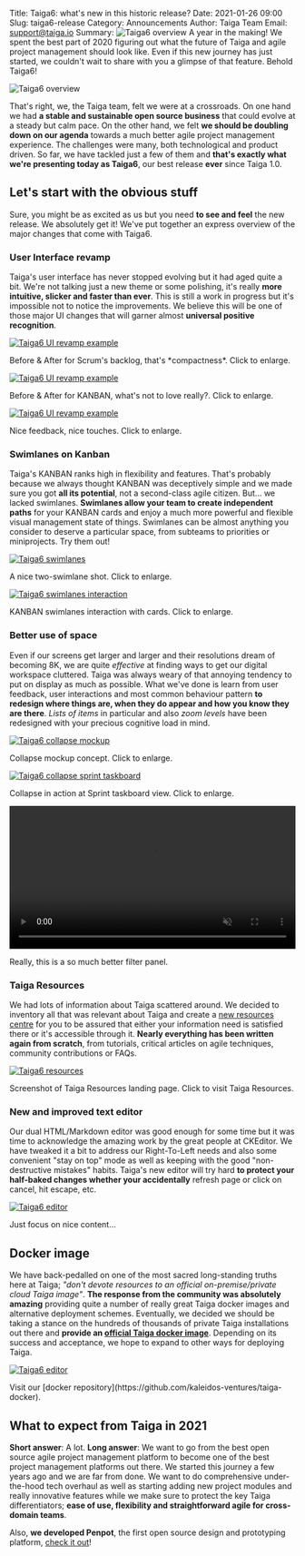 Title: Taiga6: what's new in this historic release?
Date: 2021-01-26 09:00
Slug: taiga6-release
Category: Announcements
Author: Taiga Team
Email: support@taiga.io
Summary: ![Taiga6 overview](/images/2021-01-26_whatsnewTaiga6/taiga6.jpg) A year in the making! We spent the best part of 2020 figuring out what the future of Taiga and agile project management should look like. Even if this new journey has just started, we couldn't wait to share with you a glimpse of that feature. Behold Taiga6!

![Taiga6 overview](/images/2021-01-26_whatsnewTaiga6/taiga6.jpg)

That's right, we, the Taiga team, felt we were at a crossroads. On one hand we had **a stable and sustainable open source business** that could evolve at a steady but calm pace. On the other hand, we felt **we should be doubling down on our agenda** towards a much better agile project management experience. The challenges were many, both technological and product driven. So far, we have tackled just a few of them and **that's exactly what we're presenting today as Taiga6**, our best release **ever** since Taiga 1.0.


<h2><a id="lets-start-with-the-obvious-stuff">Let's start with the obvious stuff</a></h2>

Sure, you might be as excited as us but you need **to see and feel** the new release. We absolutely get it! We've put together an express overview of the major changes that come with Taiga6.

<h3><a id="user-interface-revamp">User Interface revamp</a></h3>


Taiga's user interface has never stopped evolving but it had aged quite a bit. We're not talking just a new theme or some polishing, it's really **more intuitive, slicker and faster than ever**. This is still a work in progress but it's impossible not to notice the improvements. We believe this will be one of those major UI changes that will garner almost **universal positive recognition**.

[![Taiga6 UI revamp example](/images/2021-01-26_whatsnewTaiga6/revamp.gif)](/images/2021-01-26_whatsnewTaiga6/revamp.gif)
<figcaption>Before & After for Scrum's backlog, that's *compactness*. Click to enlarge.</figcaption>


[![Taiga6 UI revamp example](/images/2021-01-26_whatsnewTaiga6/kanban-then-and-now.gif)](/images/2021-01-26_whatsnewTaiga6/kanban-then-and-now.gif)
<figcaption>Before & After for KANBAN, what's not to love really?. Click to enlarge.</figcaption>


[![Taiga6 UI revamp example](/images/2021-01-26_whatsnewTaiga6/DND-interaction-taskboard.gif)](/images/2021-01-26_whatsnewTaiga6/DND-interaction-taskboard.gif)
<figcaption>Nice feedback, nice touches. Click to enlarge.</figcaption>


<h3><a id="swimlanes-on-kanban">Swimlanes on Kanban</a></h3>

Taiga's KANBAN ranks high in flexibility and features. That's probably because we always thought KANBAN was deceptively simple and we made sure you got **all its potential**, not a second-class agile citizen. But... we lacked swimlanes. **Swimlanes allow your team to create independent paths** for your KANBAN cards and enjoy a much more powerful and flexible visual management state of things. Swimlanes can be almost anything you consider to deserve a particular space, from subteams to priorities or miniprojects. Try them out!


[![Taiga6 swimlanes](/images/2021-01-26_whatsnewTaiga6/kanban-with-swimlanes.png)](/images/2021-01-26_whatsnewTaiga6/kanban-with-swimlanes.png)
<figcaption>A nice two-swimlane shot. Click to enlarge.</figcaption>

[![Taiga6 swimlanes interaction](/images/2021-01-26_whatsnewTaiga6/swimlanes-interaction.gif)](/images/2021-01-26_whatsnewTaiga6/swimlanes-interaction.gif)
<figcaption>KANBAN swimlanes interaction with cards. Click to enlarge.</figcaption>

<h3><a id="better-use-of-space">Better use of space</a></h3>

Even if our screens get larger and larger and their resolutions dream of becoming 8K, we are quite *effective* at finding ways to get our digital workspace cluttered. Taiga was always weary of that annoying tendency to put on display as much as possible. What we've done is learn from user feedback, user interactions and most common behaviour pattern **to redesign where things are, when they do appear and how you know they are there**. *Lists of items* in particular and also *zoom levels* have been redesigned with your precious cognitive load in mind.

[![Taiga6 collapse mockup](/images/2021-01-26_whatsnewTaiga6/taskboard-animated-mockup.gif)](/images/2021-01-26_whatsnewTaiga6/taskboard-animated-mockup.gif)
<figcaption>Collapse mockup concept. Click to enlarge.</figcaption>

[![Taiga6 collapse sprint taskboard](/images/2021-01-26_whatsnewTaiga6/better-use-of-space.gif)](/images/2021-01-26_whatsnewTaiga6/better-use-of-space.gif)
<figcaption>Collapse in action at Sprint taskboard view. Click to enlarge.</figcaption>


<video autoplay="" muted="" loop="" playsinline=""  class="screenshot__media" width="100%" height="auto"><source src="/images/2021-01-26_whatsnewTaiga6/improved-filters-1.mp4" type="video/mp4"></video>
<figcaption>Really, this is a so much better filter panel.</figcaption>


<h3><a id="taiga-resources">Taiga Resources</a></h3>

We had lots of information about Taiga scattered around. We decided to inventory all that was relevant about Taiga and create a [new resources centre](https://resources.taiga.io) for you to be assured that either your information need is satisfied there or it's accessible through it. **Nearly everything has been written again from scratch**, from tutorials, critical articles on agile techniques, community contributions or FAQs.

[![Taiga6 resources](/images/2021-01-26_whatsnewTaiga6/resources.jpg)](https://resources.taiga.io)
<figcaption>Screenshot of Taiga Resources landing page. Click to visit Taiga Resources.</figcaption>

<h3><a id="new-and-improved-text-editor">New and improved text editor</a></h3>


Our dual HTML/Markdown editor was good enough for some time but it was time to acknowledge the amazing work by the great people at CKEditor. We have tweaked it a bit to address our Right-To-Left needs and also some convenient "stay on top" mode as well as keeping with the good "non-destructive mistakes" habits. Taiga's new editor will try hard **to protect your half-baked changes whether your accidentally** refresh page or click on cancel, hit escape, etc.

[![Taiga6 editor](/images/2021-01-26_whatsnewTaiga6/editor.gif)](/images/2021-01-26_whatsnewTaiga6/editor.gif)
<figcaption>Just focus on nice content...</figcaption>

<h2><a id="docker-image">Docker image</a></h2>

We have back-pedalled on one of the most sacred long-standing truths here at Taiga; *"don't devote resources to an official on-premise/private cloud Taiga image"*. **The response from the community was absolutely amazing** providing quite a number of really great Taiga docker images and alternative deployment schemes. Eventually, we decided we should be taking a stance on the hundreds of thousands of private Taiga installations out there and **provide an [official Taiga docker image](https://github.com/kaleidos-ventures/taiga-docker)**. Depending on its success and acceptance, we hope to expand to other ways for deploying Taiga.

[![Taiga6 editor](/images/2021-01-26_whatsnewTaiga6/docker.jpg)](https://github.com/kaleidos-ventures/taiga-docker)
<figcaption>Visit our [docker repository](https://github.com/kaleidos-ventures/taiga-docker).</figcaption>

<h2><a id="what-to-expect">What to expect from Taiga in 2021</a></h2>


**Short answer**: A lot. **Long answer**: We want to go from the best open source agile project management platform to become one of the best project management platforms out there. We started this journey a few years ago and we are far from done. We want to do comprehensive under-the-hood tech overhaul as well as starting adding new project modules and really innovative features while we make sure to protect the key Taiga differentiators; **ease of use, flexibility and straightforward agile for cross-domain teams**.

Also, **we developed Penpot**, the first open source design and prototyping platform, [check it out](https://penpot.app)!
